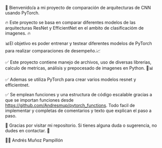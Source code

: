 👋 Bienvenido/a a mi proyecto de comparación de arquitecturas de CNN usando PyTorch.

🔥 Este proyecto se basa en comparar diferentes modelos de las arquitecturas ResNet y EfficientNet en el ambito de clasificacióm de imagenes. 🔥

📊El objetivo es poder entrenar y testear diferentes modelos de PyTorch para realizar comparaciones de desempeño.📈

✅ Este proyecto contiene manejo de archivos, uso de diversas librerias, calculo de metricas, análisis y prepocesado de imagenes en Python. 🐍📊 

✅ Ademas se utiliza PyTorch para crear varios modelos resnet y efficientnet.

✅ Se emplean funciones y una estructura de código escalable gracias a que se importan funciones desde https://github.com/Andresmup/pytorch_functions. Todo facil de implementar y completas de comentarios y texto que explican el paso a paso.

💬 Gracias por visitar mi repositorio. Si tienes alguna duda o sugerencia, no dudes en contactar. 💬

👨‍💻 Andrés Muñoz Pampillón
